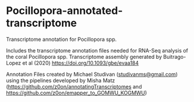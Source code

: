# Pocillopora-annotated-transcriptome
 Transcriptome annotation for Pocillopora spp.

 Includes the transcriptome annotation files needed for RNA-Seq analysis of the coral Pocillopora spp. Transcriptome assembly generated by Buitrago-Lopez et al (2020) https://doi.org/10.1093/gbe/evaa184

 Annotation Files created by Michael Studivan (studivanms@gmail.com) using the pipelines developed by Misha Matz (https://github.com/z0on/annotatingTranscriptomes and https://github.com/z0on/emapper_to_GOMWU_KOGMWU)
